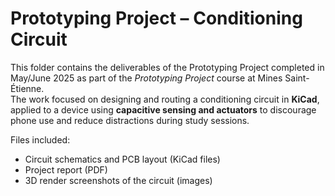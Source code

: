 # Prototyping Project – Conditioning Circuit

This folder contains the deliverables of the Prototyping Project completed in May/June 2025 as part of the *Prototyping Project* course at Mines Saint-Étienne.  
The work focused on designing and routing a conditioning circuit in **KiCad**, applied to a device using **capacitive sensing and actuators** to discourage phone use and reduce distractions during study sessions.  

Files included:  
- Circuit schematics and PCB layout (KiCad files)  
- Project report (PDF)
- 3D render screenshots of the circuit (images)  
